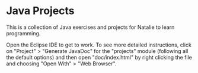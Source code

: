 # Java Projects
This is a collection of Java exercises and projects for Natalie to learn programming.

Open the Eclipse IDE to get to work. To see more detailed instructions, click on "Project" > "Generate JavaDoc" for the "projects" module (following all the default options) and then open "doc/index.html" by right clicking the file and choosing "Open With" > "Web Browser".
